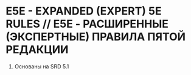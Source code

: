 # E5E - EXPANDED (EXPERT) 5E RULES // E5E - РАСШИРЕННЫЕ (ЭКСПЕРТНЫЕ) ПРАВИЛА ПЯТОЙ РЕДАКЦИИ

1. Основаны на SRD 5.1



